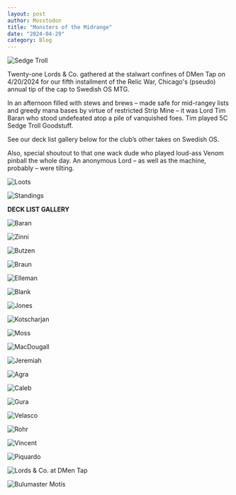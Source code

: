 ```yaml
---
layout: post
author: Mosstodon
title: "Monsters of the Midrange"
date: "2024-04-29"
category: Blog
---
```


![Sedge Troll](/assets/images/banners/sedge-troll.jpg)

Twenty-one Lords & Co. gathered at the stalwart confines of DMen Tap on 4/20/2024 for our fifth installment of the Relic War, Chicago's (pseudo) annual tip of the cap to Swedish OS MTG.

In an afternoon filled with stews and brews – made safe for mid-rangey lists and greedy mana bases by virtue of restricted Strip Mine – it was Lord Tim Baran who stood undefeated atop a pile of vanquished foes. Tim played 5C Sedge Troll Goodstuff.

See our deck list gallery below for the club’s other takes on Swedish OS.

Also, special shoutout to that one wack dude who played loud-ass Venom pinball the whole day. An anonymous Lord – as well as the machine, probably – were tilting.

![Loots](/assets/images/relicwarV2024/loots.jpg)

![Standings](/assets/images/relicwarV2024/relicwarVstandings.JPG)

**DECK LIST GALLERY**

![Baran](/assets/images/relicwarV2024/decklists/baran.png)

![Zinni](/assets/images/relicwarV2024/decklists/zinni.jpg)

![Butzen](/assets/images/relicwarV2024/decklists/butzen.jpg)

![Braun](/assets/images/relicwarV2024/decklists/braun.jpg)

![Elleman](/assets/images/relicwarV2024/decklists/elleman.jpg)

![Blank](/assets/images/relicwarV2024/decklists/blank.jpg)

![Jones](/assets/images/relicwarV2024/decklists/jones.jpg)

![Kotscharjan](/assets/images/relicwarV2024/decklists/kotscharjan.jpg)

![Moss](/assets/images/relicwarV2024/decklists/moss.jpg)

![MacDougall](/assets/images/relicwarV2024/decklists/macdougall.jpg)

![Jeremiah](/assets/images/relicwarV2024/decklists/Jeremiah.jpg)

![Agra](/assets/images/relicwarV2024/decklists/agra.jpg)

![Caleb](/assets/images/relicwarV2024/decklists/caleb.jpg)

![Gura](/assets/images/relicwarV2024/decklists/gura.jpg)

![Velasco](/assets/images/relicwarV2024/decklists/velasco.jpg)

![Rohr](/assets/images/relicwarV2024/decklists/rohr.jpg)

![Vincent](/assets/images/relicwarV2024/decklists/vincent.JPG)

![Piquardo](/assets/images/relicwarV2024/decklists/piquard.jpg)

![Lords & Co. at DMen Tap](/assets/images/relicwarV2024/DMen.jpg)

![Bulumaster Motis](/assets/images/relicwarV2024/bulumonsters.jpg)
